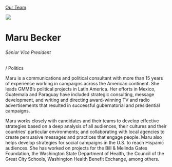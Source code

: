 





[Our Team](/who-we-are/team/)


![](data:image/gif;base64,R0lGODlhAQABAAAAACH5BAEKAAEALAAAAAABAAEAAAICTAEAOw==)![](https://www.gmmb.com/wp-content/uploads/2020/11/Maru-Becker-new-468x468.jpg)


Maru Becker
===========


###### Senior Vice President 
  / Politics


Maru is a communications and political consultant with more than 15 years of experience working in campaigns across the American continent. She leads GMMB’s political projects in Latin America. Her efforts in Mexico, Guatemala and Paraguay have included strategic consulting, message development, and writing and directing award-winning TV and radio advertisements that resulted in successful gubernatorial and presidential campaigns.


Maru works closely with candidates and their teams to develop effective strategies based on a deep analysis of all audiences, their cultures and their countries’ particular environments; and collaborating with local agencies to create persuasive messages and practices that engage people. Maru also helps develop strategies for social campaigns in the U.S. to reach Hispanic audiences. She has worked on projects for the Bill & Melinda Gates Foundation, the Washington State Department of Health, the Council of the Great City Schools, Washington Health Benefit Exchange, among others.











